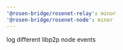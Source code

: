 ```yaml
---
'@rosen-bridge/rosenet-relay': minor
'@rosen-bridge/rosenet-node': minor
---
```


log different libp2p node events
